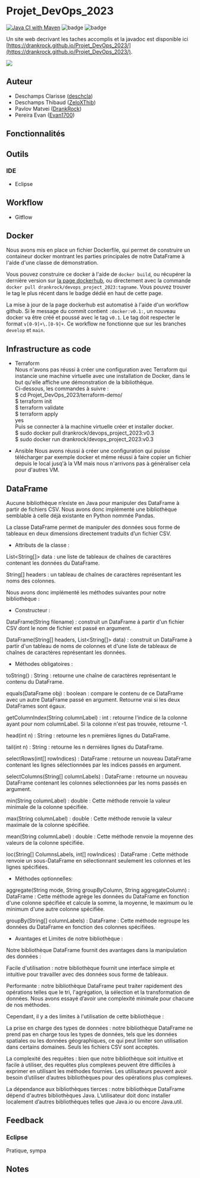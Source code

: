 # Projet_DevOps_2023

[![Java CI with Maven](https://github.com/DrankRock/Projet_DevOps_2023/actions/workflows/maven.yml/badge.svg)](https://github.com/DrankRock/Projet_DevOps_2023/actions/workflows/maven.yml)
![badge](https://img.shields.io/endpoint?url=https://gist.githubusercontent.com/DrankRock/f1612eac8207539733a64b7a531f31f5/raw/devops_coverage.json)
![badge](https://img.shields.io/endpoint?url=https://gist.githubusercontent.com/DrankRock/27b1a09f92f620914ebb1a1b5dbf8a36/raw/devops_docker_extension.json)

Un site web decrivant les taches accomplis et la javadoc est disponible ici [https://drankrock.github.io/Projet_DevOps_2023/](https://drankrock.github.io/Projet_DevOps_2023/).

![](https://byob.yarr.is/DrankRock/Projet_DevOps_2023/time)



## Auteur
* Deschamps Clarisse ([deschcla](https://github.com/deschcla))
* Deschamps Thibaud ([ZeloXThib](https://github.com/ZeloXThib))
* Pavlov Matvei ([DrankRock](https://github.com/DrankRock))
* Pereira Evan ([Evan1700](https://github.com/Evan1700))

## Fonctionnalités

## Outils
### IDE
* Eclipse

## Workflow
* Gitflow

## Docker

Nous avons mis en place un fichier Dockerfile, qui permet de construire un containeur docker montrant les parties principales de notre DataFrame à l'aide d'une classe de démonstration. 

Vous pouvez construire ce docker à l'aide de `docker build`, ou récupérer la dernière version sur [la page dockerhub](https://hub.docker.com/repository/docker/drankrock/devops_project_2023/general), ou directement avec la commande `docker pull drankrock/devops_project_2023:tagname`. Vous pouvez trouver le tag le plus récent dans le badge dédié en haut de cette page.

La mise à jour de la page dockerhub est automatisé à l'aide d'un workflow github. Si le message du commit contient `:docker:v0.1:`, un nouveau docker va être créé et poussé avec le tag `v0.1`. Le tag doit respecter le format `v[0-9]+\.[0-9]+`. Ce workflow ne fonctionne que sur les branches `develop` et `main`.

## Infrastructure as code
* Terraform \
  Nous n'avons pas réussi à créer une configuration avec Terraform qui instancie une machine virtuelle avec une installation de Docker, dans le but qu'elle affiche une démonstration de la bibliothèque. \
  Ci-dessous, les commandes à suivre : \
$ cd Projet_DevOps_2023/terraform-demo/ \
$ terraform init \
$ terraform validate \
$ terraform apply \
			          yes \
Puis se connecter à la machine virtuelle créer et installer docker. \
$ sudo docker pull drankrock/devops_project_2023:v0.3 \
$ sudo docker run drankrock/devops_project_2023:v0.3 
  
* Ansible 
Nous avons réussi à créer une configuration qui puisse télécharger par exemple docker et même réussi à faire copier un fichier depuis le local jusq'à la VM mais nous n'arrivons pas à généraliser cela pour d'autres VM.

## DataFrame
Aucune bibliothèque n’existe en Java pour manipuler des DataFrame à partir de fichiers CSV.
Nous avons donc implémenté une bibliothèque semblable à celle déjà existante en Python nommée Pandas.

La classe DataFrame permet de manipuler des données sous forme de tableaux en deux dimensions directement traduits d’un fichier CSV.

* Attributs de la classe :

List<String[]> data : une liste de tableaux de chaînes de caractères contenant les données du DataFrame.

String[] headers : un tableau de chaînes de caractères représentant les noms des colonnes.

Nous avons donc implémenté les méthodes suivantes pour notre bibliothèque :

* Constructeur :

DataFrame(String filename) : construit un DataFrame à partir d'un fichier CSV dont le nom de fichier est passé en argument.

DataFrame(String[] headers, List<String[]> data) : construit un DataFrame à partir d'un tableau de noms de colonnes et d'une liste de tableaux de chaînes de caractères représentant les données.

* Méthodes obligatoires : 

toString() : String : retourne une chaîne de caractères représentant le contenu du DataFrame.

equals(DataFrame obj) : boolean : compare le contenu de ce DataFrame avec un autre DataFrame passé en argument. Retourne vrai si les deux DataFrames sont égaux.

getColumnIndex(String columnLabel) : int : retourne l'indice de la colonne ayant pour nom columnLabel. Si la colonne n'est pas trouvée, retourne -1.

head(int n) : String : retourne les n premières lignes du DataFrame.

tail(int n) : String : retourne les n dernières lignes du DataFrame.

selectRows(int[] rowIndices) : DataFrame : retourne un nouveau DataFrame contenant les lignes sélectionnées par les indices passés en argument.

selectColumns(String[] columnLabels) : DataFrame : retourne un nouveau DataFrame contenant les colonnes sélectionnées par les noms passés en argument.

min(String columnLabel) : double : Cette méthode renvoie la valeur minimale de la colonne spécifiée.

max(String columnLabel) : double : Cette méthode renvoie la valeur maximale de la colonne spécifiée.

mean(String columnLabel) : double  : Cette méthode renvoie la moyenne des valeurs de la colonne spécifiée.

loc(String[] ColumnsLabels, int[] rowIndices) : DataFrame : Cette méthode renvoie un sous-DataFrame en sélectionnant seulement les colonnes et les lignes spécifiées.

* Méthodes optionnelles: 

aggregate(String mode, String groupByColumn, String aggregateColumn) : DataFrame : Cette méthode agrège les données du DataFrame en fonction d'une colonne spécifiée et calcule la somme, la moyenne, le maximum ou le minimum d'une autre colonne spécifiée.

groupBy(String[] columnLabels) : DataFrame : Cette méthode regroupe les données du DataFrame en fonction des colonnes spécifiées.


* Avantages et Limites de notre bibliothèque :

Notre bibliothèque DataFrame fournit des avantages dans la manipulation des données :

Facile d'utilisation : notre bibliothèque fournit une interface simple et intuitive pour travailler avec des données sous forme de tableaux.

Performante : notre bibliothèque DataFrame peut traiter rapidement des opérations telles que le tri, l'agrégation, la sélection et la transformation de données. Nous avons essayé d’avoir une complexité minimale pour chacune de nos méthodes.

Cependant, il y a des limites à l'utilisation de cette bibliothèque :

La prise en charge des types de données : notre bibliothèque DataFrame ne prend pas en charge tous les types de données, tels que les données spatiales ou les données géographiques, ce qui peut limiter son utilisation dans certains domaines. Seuls les fichiers CSV sont acceptés.

La complexité des requêtes : bien que notre bibliothèque soit intuitive et facile à utiliser, des requêtes plus complexes peuvent être difficiles à exprimer en utilisant les méthodes fournies. Les utilisateurs peuvent avoir besoin d’utiliser d’autres bibliothèques pour des opérations plus complexes.

La dépendance aux bibliothèques tierces : notre bibliothèque DataFrame dépend d'autres bibliothèques Java. L’utilisateur doit donc installer localement d’autres bibliothèques telles que Java.io ou encore Java.util.



## Feedback
### Eclipse
Pratique, sympa

## Notes
